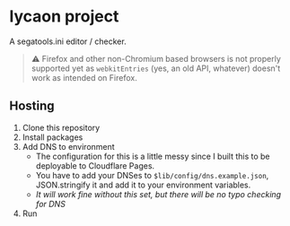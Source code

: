 # lycaon project

A segatools.ini editor / checker.

> :warning: Firefox and other non-Chromium based browsers is not properly supported yet as `webkitEntries` (yes, an old API, whatever) doesn't work as intended on Firefox.

## Hosting

1. Clone this repository
2. Install packages
3. Add DNS to environment
    - The configuration for this is a little messy since I built this to be deployable to Cloudflare Pages.
    - You have to add your DNSes to `$lib/config/dns.example.json`, JSON.stringify it and add it to your environment variables.
    - *It will work fine without this set, but there will be no typo checking for DNS*
4. Run